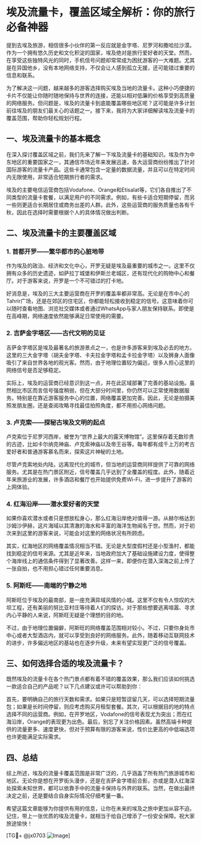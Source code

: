 # 埃及流量卡，覆盖区域全解析：你的旅行必备神器

提到去埃及旅游，相信很多小伙伴的第一反应就是金字塔、尼罗河和撒哈拉沙漠。作为一个拥有悠久历史和文化积淀的国家，埃及绝对是旅行爱好者的天堂。然而，在享受这些独特风光的同时，手机信号问题却常常成为困扰游客的一大难题。尤其是在异国他乡，没有本地网络支持，不仅会让人感到孤立无援，还可能错过重要的信息和联系。

为了解决这一问题，越来越多的游客选择购买埃及当地的流量卡。这种小巧便捷的卡片不仅能让你随时随地保持与世界的连接，还能以相对低廉的价格享受到高质量的网络服务。但问题是，埃及的流量卡到底能覆盖哪些地区呢？这可能是许多计划前往埃及的朋友们最关心的话题之一。接下来，我将为大家详细解读埃及流量卡的覆盖范围，帮助你轻松规划行程。

## 一、埃及流量卡的基本概念

在深入探讨覆盖区域之前，我们先来了解一下埃及流量卡的基础知识。埃及作为中东地区的重要国家之一，其通信市场近年来发展迅速，各大运营商纷纷推出了针对国际游客的流量卡产品。这些卡通常包含一定量的数据流量，并且可以在特定时间内无限使用，非常适合短期旅行者的需求。

埃及的主要电信运营商包括Vodafone、Orange和Etisalat等，它们各自推出了不同类型的流量卡套餐，以满足用户的不同需求。例如，有些卡适合短期停留，而另一些则更适合长期居住或商务出差的人群。此外，这些运营商的服务质量也各有千秋，因此在选择时需要根据个人的具体情况做出判断。

## 二、埃及流量卡的主要覆盖区域

### 1. 首都开罗——繁华都市的心脏地带

作为埃及的政治、经济和文化中心，开罗无疑是埃及最重要的城市之一。这里不仅拥有众多的历史遗迹，如萨拉丁城堡和伊斯兰老城区，还有现代化的购物中心和餐厅。对于游客来说，开罗是一个不可错过的打卡地。

好消息是，埃及的三大主要运营商在开罗的覆盖率都非常高。无论是在市中心的Tahrir广场，还是在郊区的住宅区，你都能轻松接收到稳定的信号。这意味着你可以随时查看地图、浏览社交媒体或者通过WhatsApp与家人朋友保持联系。即使是在高峰期，网络速度依然能够满足日常使用的需要。

### 2. 吉萨金字塔区——古代文明的见证

吉萨金字塔区是埃及最著名的旅游景点之一，也是许多游客来到埃及必去的地方。这里的三大金字塔（胡夫金字塔、卡夫拉金字塔和孟卡拉金字塔）以及狮身人面像吸引了来自世界各地的观光客。然而，由于地理位置较为偏远，很多人担心这里的网络信号是否足够稳定。

实际上，埃及的运营商已经意识到这一点，并在此区域部署了完善的基站设施。虽然相比市区而言信号强度稍弱，但在大部分时间里，你仍然可以正常使用数据服务。特别是在靠近游客服务中心的位置，网络覆盖更加完善。因此，无论是拍摄美照发朋友圈，还是查阅攻略寻找最佳拍照角度，都不用担心网络问题。

### 3. 卢克索——探秘古埃及文明的起点

卢克索位于尼罗河西岸，被誉为“世界上最大的露天博物馆”。这里保存着无数珍贵的古迹，比如卡尔纳克神庙、卢克索神庙以及帝王谷等。每年都有成千上万的考古爱好者和普通游客慕名而来，探索这片神秘的土地。

尽管卢克索地处内陆，远离现代化的城市，但当地的运营商同样提供了可靠的网络服务。尤其是在热门景区附近，信号覆盖几乎达到了全覆盖的程度。此外，随着近年来旅游业的发展，许多酒店和餐厅也开始提供免费Wi-Fi，进一步提升了游客的上网体验。

### 4. 红海沿岸——潜水爱好者的天堂

如果你喜欢潜水或者只是想放松身心，那么红海沿岸绝对值得一游。从赫尔格达到沙姆沙伊赫，这片海域以其清澈的海水和丰富的海洋生物闻名于世。然而，对于初次来到这里的游客来说，可能会对这里的网络状况有所顾虑。

其实，红海地区的网络覆盖情况相当不错。无论是大型度假村还是小型渔村，都能找到稳定的信号来源。尤其是近年来，当地政府加大了基础设施建设力度，使得整个海岸线上的通信条件得到了显著改善。这样一来，即便你在潜入深海之前上传了一张自拍，也不用担心错过任何重要消息。

### 5. 阿斯旺——南端的宁静之地

阿斯旺位于埃及的最南部，是一座充满异域风情的小城。这里不仅有令人惊叹的大坝工程，还有美丽的努比亚村庄等待着人们的探访。对于那些想要逃离喧嚣、寻求内心平静的人来说，阿斯旺无疑是个理想的目的地。

不过，由于地理位置偏僻，阿斯旺的网络覆盖范围相对较小。不过，只要你身处市中心或者大型酒店内，就可以享受到良好的网络服务。此外，随着移动互联网技术的进步，许多偏远地区的基站也在逐步升级，未来有望实现更广泛的信号覆盖。

## 三、如何选择合适的埃及流量卡？

既然埃及的流量卡在各个热门景点都有着不错的覆盖效果，那么我们应该如何挑选一款适合自己的产品呢？以下几点建议或许可以帮助到你：

首先，要明确自己的旅行天数和需求。如果只是短暂逗留几天，可以选择短期流量包；如果是长时间停留，则应考虑购买月租型套餐。其次，可以根据目的地的特点选择不同的运营商。例如，在开罗地区，Vodafone的信号表现尤为突出；而在红海沿岸，Orange的表现更为出色。最后，别忘了关注价格因素。虽然高端卡种提供的流量更多、速度更快，但对于预算有限的游客来说，性价比更高的中低端选项也许更能满足实际需求。

## 四、总结

综上所述，埃及的流量卡覆盖范围是非常广泛的，几乎涵盖了所有热门旅游城市和地区。无论你是想在开罗街头漫步，还是在吉萨金字塔前合影，亦或是潜入红海深处探索未知世界，都可以依靠手中的流量卡保持与外界的联系。当然，在做出最终决定之前，还是要结合自身实际情况仔细考量一番。

希望这篇文章能够为你提供有用的信息，让你在未来的埃及之旅中更加从容不迫。记住，带上一张优质的埃及流量卡，就相当于给自己增添了一份安全保障。祝大家旅途愉快！

[TG💪+ @jx0703 ![Image](https://github.com/user-attachments/assets/dbca1d08-cadb-493c-b0ec-ad6f7a83f270)]